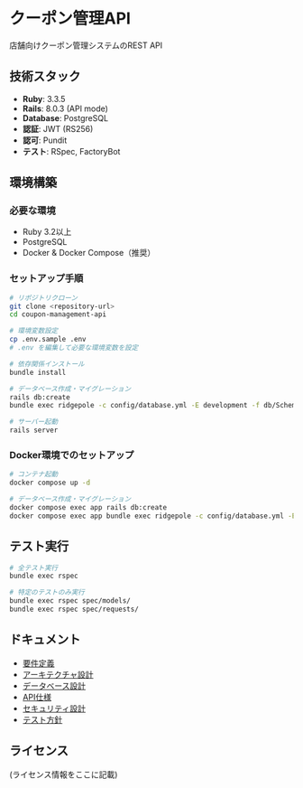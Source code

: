 # クーポン管理API

店舗向けクーポン管理システムのREST API

## 技術スタック

- **Ruby**: 3.3.5
- **Rails**: 8.0.3 (API mode)
- **Database**: PostgreSQL
- **認証**: JWT (RS256)
- **認可**: Pundit
- **テスト**: RSpec, FactoryBot

## 環境構築

### 必要な環境

- Ruby 3.2以上
- PostgreSQL
- Docker & Docker Compose（推奨）

### セットアップ手順

```bash
# リポジトリクローン
git clone <repository-url>
cd coupon-management-api

# 環境変数設定
cp .env.sample .env
# .env を編集して必要な環境変数を設定

# 依存関係インストール
bundle install

# データベース作成・マイグレーション
rails db:create
bundle exec ridgepole -c config/database.yml -E development -f db/Schemafile --apply

# サーバー起動
rails server
```

### Docker環境でのセットアップ

```bash
# コンテナ起動
docker compose up -d

# データベース作成・マイグレーション
docker compose exec app rails db:create
docker compose exec app bundle exec ridgepole -c config/database.yml -E development -f db/Schemafile --apply
```

## テスト実行

```bash
# 全テスト実行
bundle exec rspec

# 特定のテストのみ実行
bundle exec rspec spec/models/
bundle exec rspec spec/requests/
```

## ドキュメント

- [要件定義](docs/01_requirements.md)
- [アーキテクチャ設計](docs/02_architecture.md)
- [データベース設計](docs/03_database.md)
- [API仕様](docs/04_api.md)
- [セキュリティ設計](docs/05_security.md)
- [テスト方針](docs/06_testing.md)

## ライセンス

(ライセンス情報をここに記載)
